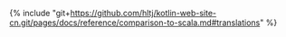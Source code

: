 {% include "git+https://github.com/hltj/kotlin-web-site-cn.git/pages/docs/reference/comparison-to-scala.md#translations" %}
